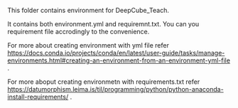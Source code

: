 This folder contains environment for DeepCube_Teach. 

It contains both environment.yml and requiremnt.txt. 
You can you requirement file accrodingly to the convenience.

For more about creating environment with yml file refer https://docs.conda.io/projects/conda/en/latest/user-guide/tasks/manage-environments.html#creating-an-environment-from-an-environment-yml-file .

For more aboput creating environmetn with requirements.txt refer https://datumorphism.leima.is/til/programming/python/python-anaconda-install-requirements/ .
